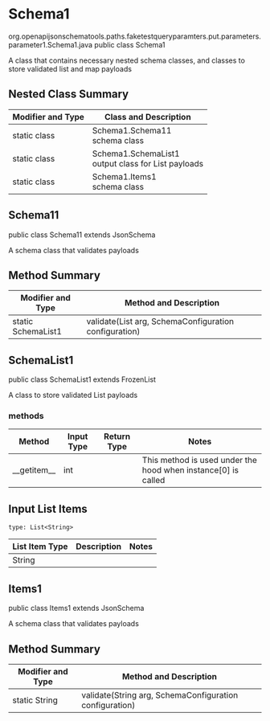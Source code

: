 # Schema1
org.openapijsonschematools.paths.faketestqueryparamters.put.parameters.parameter1.Schema1.java
public class Schema1

A class that contains necessary nested schema classes, and classes to store validated list and map payloads

## Nested Class Summary
| Modifier and Type | Class and Description |
| ----------------- | ---------------------- |
| static class | Schema1.Schema11<br> schema class |
| static class | Schema1.SchemaList1<br> output class for List payloads |
| static class | Schema1.Items1<br> schema class |

## Schema11
public class Schema11
extends JsonSchema

A schema class that validates payloads

## Method Summary
| Modifier and Type | Method and Description |
| ----------------- | ---------------------- |
| static SchemaList1 | validate(List<String> arg, SchemaConfiguration configuration) |

## SchemaList1
public class SchemaList1
extends FrozenList<String>

A class to store validated List payloads

### methods
Method | Input Type | Return Type | Notes
------ | ---------- | ----------- | ------
&lowbar;&lowbar;getitem&lowbar;&lowbar; | int |  | This method is used under the hood when instance[0] is called

## Input List Items
```
type: List<String>
```
List Item Type | Description | Notes
-------------------- | ------------- | -------------
String |  |

## Items1
public class Items1
extends JsonSchema

A schema class that validates payloads

## Method Summary
| Modifier and Type | Method and Description |
| ----------------- | ---------------------- |
| static String | validate(String arg, SchemaConfiguration configuration) |
